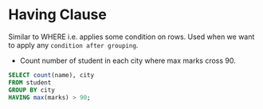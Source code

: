 # Having Clause

Similar to WHERE i.e. applies some condition on rows.
Used when we want to apply any `condition after grouping`.

- Count number of student in each city where max marks cross 90.

```sql
SELECT count(name), city
FROM student
GROUP BY city
HAVING max(marks) > 90;
```
